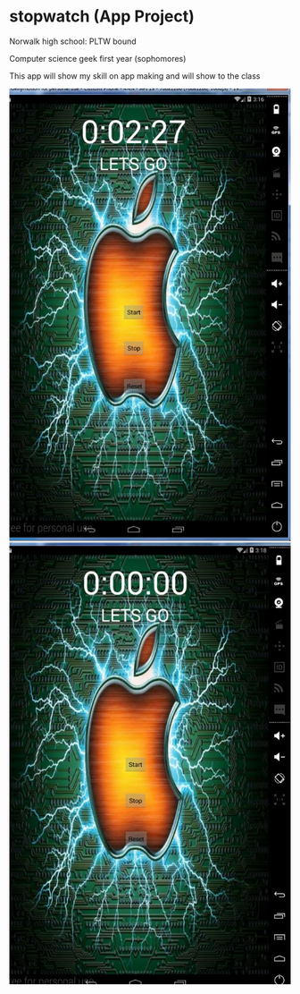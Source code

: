 # stopwatch (App Project)
Norwalk high school: PLTW bound

Computer science  geek  first year (sophomores)

This app will show my skill on app making and will show to the class 




![Alt text](https://github.com/obama23/stopwatch/blob/master/screenshots/Capture.JPG)
![Alt text](https://github.com/obama23/stopwatch/blob/master/screenshots/another1.JPG)
